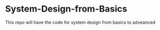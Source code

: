 # System-Design-from-Basics
This repo will have the code for system design from basics to adveanced

